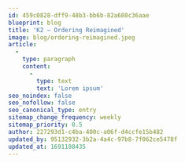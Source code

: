 ```yaml
---
id: 459c0828-dff9-48b3-bb6b-82a680c36aae
blueprint: blog
title: 'K2 – Ordering Reimagined'
image: blog/ordering-reimagined.jpeg
article:
  -
    type: paragraph
    content:
      -
        type: text
        text: 'Lorem ipsum'
seo_noindex: false
seo_nofollow: false
seo_canonical_type: entry
sitemap_change_frequency: weekly
sitemap_priority: 0.5
author: 227293d1-c4ba-400c-a06f-d4ccfe15b482
updated_by: 95132932-3b2a-4a4c-97b8-7f062ce5478f
updated_at: 1691108435
---
```

